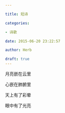 ```yaml
---

title: 短诗

categories:

- 诗歌

date: 2015-06-20 23:22:57

author: Herb

draft: true
---
```


月亮嵌在云里

心嵌在肺腑里

天上有了彩晕

眼中有了光亮
